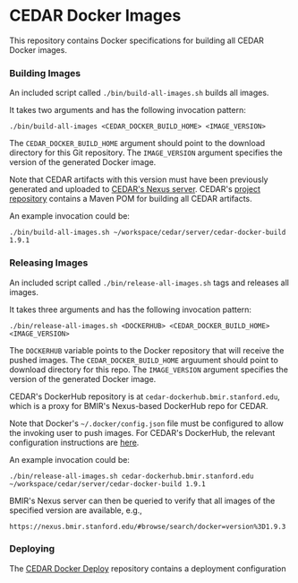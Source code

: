 # CEDAR Docker Images

This repository contains Docker specifications for building all CEDAR Docker images.

### Building Images

An included script called `./bin/build-all-images.sh` builds all images.

It takes two arguments and has the following invocation pattern:

    ./bin/build-all-images <CEDAR_DOCKER_BUILD_HOME> <IMAGE_VERSION>

The `CEDAR_DOCKER_BUILD_HOME` argument should point to the download directory for this Git repository.
The `IMAGE_VERSION` argument specifies the version of the generated Docker image.

Note that CEDAR artifacts with this version must have been previously generated and uploaded to
[CEDAR's Nexus server](https://nexus.bmir.stanford.edu/).
CEDAR's [project repository](https://github.com/metadatacenter/cedar-project) contains a Maven POM
for building all CEDAR artifacts.

An example invocation could be:

    ./bin/build-all-images.sh ~/workspace/cedar/server/cedar-docker-build 1.9.1

### Releasing Images

An included script called `./bin/release-all-images.sh` tags and releases all images.

It takes three arguments and has the following invocation pattern:

    ./bin/release-all-images.sh <DOCKERHUB> <CEDAR_DOCKER_BUILD_HOME> <IMAGE_VERSION>

The `DOCKERHUB` variable points to the Docker repository that will receive the pushed images.
The `CEDAR_DOCKER_BUILD_HOME` arguument should point to download directory for this repo.
The `IMAGE_VERSION` argument specifies the version of the generated Docker image.

CEDAR's DockerHub repository is at `cedar-dockerhub.bmir.stanford.edu`, which is a proxy for BMIR's Nexus-based DockerHub repo for CEDAR.

Note that Docker's `~/.docker/config.json` file must be configured to allow the invoking user to push images.
For CEDAR's DockerHub, the relevant configuration instructions are [here](https://github.com/metadatacenter/cedar-conf/wiki/Configuring-Docker-to-use-the-CEDAR-Nexus-DockerHub).

An example invocation could be:

    ./bin/release-all-images.sh cedar-dockerhub.bmir.stanford.edu ~/workspace/cedar/server/cedar-docker-build 1.9.1

BMIR's Nexus server can then be queried to verify that all images of the specified version are available, e.g.,

    https://nexus.bmir.stanford.edu/#browse/search/docker=version%3D1.9.3

### Deploying

The [CEDAR Docker Deploy](https://github.com/metadatacenter/cedar-docker-deploy) repository contains a deployment configuration 
